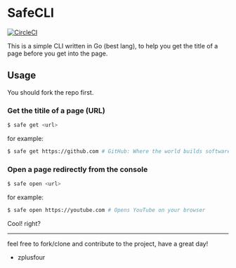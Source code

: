# SafeCLI

[![CircleCI](https://circleci.com/gh/zplusfour/safecli.svg?style=shield)](https://circleci.com/gh/zplusfour/safecli)

This is a simple CLI written in Go (best lang), to help you get the title of a page before you get into the page.

## Usage

You should fork the repo first.

### Get the titile of a page (URL)
```sh
$ safe get <url>
```

for example:

```sh
$ safe get https://github.com # GitHub: Where the world builds software · GitHub
```

### Open a page redirectly from the console
```sh
$ safe open <url>
```

for example:

```sh
$ safe open https://youtube.com # Opens YouTube on your browser
```
Cool! right?

***

feel free to fork/clone and contribute to the project, have a great day!

- zplusfour